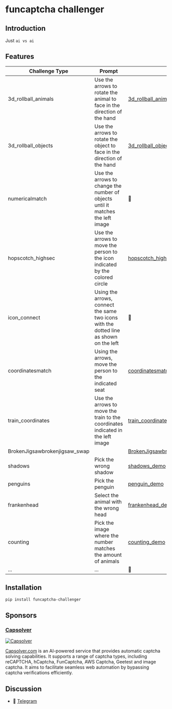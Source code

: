 # funcaptcha challenger

## Introduction

Just `ai vs ai`

## Features

| Challenge Type                | Prompt                                                                                 | Demo                                                                             |
|-------------------------------|----------------------------------------------------------------------------------------|----------------------------------------------------------------------------------|
| 3d_rollball_animals           | Use the arrows to rotate the animal to face in the direction of the hand               | [3d_rollball_animals_demo](demo/3d_rollball_animals_demo.py)                     |
| 3d_rollball_objects           | Use the arrows to rotate the object to face in the direction of the hand               | [3d_rollball_objects_demo](demo/3d_rollball_objects_demo.py)                     |
| numericalmatch                | Use the arrows to change the number of objects until it matches the left image         | 🚧                                                                               |
| hopscotch_highsec             | Use the arrows to move the person to the icon indicated by the colored circle          | [hopscotch_highsec_demo](demo/hopscotch_highsec_demo.py)                         |
| icon_connect                  | Using the arrows, connect the same two icons with the dotted line as shown on the left | 🚧                                                                               |
| coordinatesmatch              | Using the arrows, move the person to the indicated seat                                | [coordinatesmatch_demo](demo/coordinatesmatch_demo.py)                           |
| train_coordinates             | Use the arrows to move the train to the coordinates indicated in the left image        | [train_coordinates_demo](demo/train_coordinates_demo.py)                         |
| BrokenJigsawbrokenjigsaw_swap |                                                                                        | [BrokenJigsawbrokenjigsaw_swap_demo](demo/BrokenJigsawbrokenjigsaw_swap_demo.py) |
| shadows                       | Pick the wrong shadow                                                                  | [shadows_demo](demo/shadows_demo.py)                                             |
| penguins                      | Pick the penguin                                                                       | [penguin_demo](demo/penguins_demo.py)                                            |
| frankenhead                   | Select the animal with the wrong head                                                  | [frankenhead_demo](demo/frankenhead_demo.py)                                     |
| counting                      | Pick the image where the number matches the amount of animals                          | [counting_demo](demo/counting_demo.py)                                           |
| ...                           | ...                                                                                    | 🚧                                                                               |

## Installation

```bash
pip install funcaptcha-challenger
```

## Sponsors

### [Capsolver](https://capsolver.com?utm_source=github&utm_medium=banner_github&utm_campaign=funcaptcha_challenger)

[![Capsolver](doc/sponsors.gif)](https://capsolver.com?utm_source=github&utm_medium=banner_github&utm_campaign=funcaptcha_challenger)

[Capsolver.com](https://capsolver.com?utm_source=github&utm_medium=banner_github&utm_campaign=funcaptcha_challenger) is
an AI-powered service that provides automatic captcha solving capabilities. It supports a range of captcha types,
including reCAPTCHA, hCaptcha, FunCaptcha, AWS Captcha, Geetest and image captcha. It aims to
facilitate seamless web automation by bypassing captcha verifications efficiently.

## Discussion

- 📱 [Telegram](https://t.me/+iNf8qQk0KUpkYmEx)

